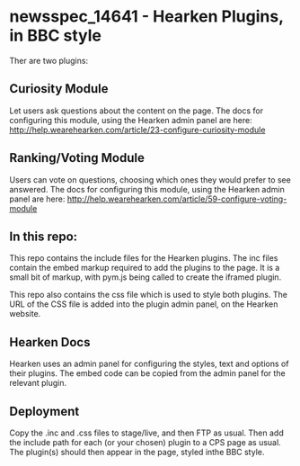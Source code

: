 # newsspec_14641 - Hearken Plugins, in BBC style

Ther are two plugins:

## Curiosity Module

Let users ask questions about the content on the page.
The docs for configuring this module, using the Hearken admin panel are here: http://help.wearehearken.com/article/23-configure-curiosity-module

## Ranking/Voting Module

Users can vote on questions, choosing which ones they would prefer to see answered.
The docs for configuring this module, using the Hearken admin panel are here: http://help.wearehearken.com/article/59-configure-voting-module

## In this repo:

This repo contains the include files for the Hearken plugins. 
The inc files contain the embed markup required to add the plugins to the page. 
It is a small bit of markup, with pym.js being called to create the iframed plugin.

This repo also contains the css file which is used to style both plugins.
The URL of the CSS file is added into the plugin admin panel, on the Hearken website.

## Hearken Docs

Hearken uses an admin panel for configuring the styles, text and options of their plugins. 
The embed code can be copied from the admin panel for the relevant plugin.

## Deployment

Copy the .inc and .css files to stage/live, and then FTP as usual. 
Then add the include path for each (or your chosen) plugin to a CPS page as usual.
The plugin(s) should then appear in the page, styled inthe BBC style.
